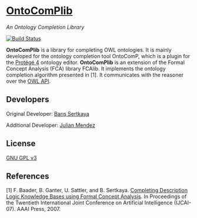 # [OntoComPlib](http://julianmendez.github.io/ontocomplib/)

*An Ontology Completion Library*

[![Build Status](https://travis-ci.org/julianmendez/ontocomplib.png?branch=master)](https://travis-ci.org/julianmendez/ontocomplib)


**OntoComPlib** is a library for completing OWL ontologies. It is mainly developed for the ontology completion tool OntoComP, which is a plugin for the [Protégé 4](http://protege.stanford.edu/) ontology editor. **OntoComPlib** is an extension of the Formal Concept Analysis (FCA) library FCAlib. It implements the ontology completion algorithm presented in [1]. It communicates with the reasoner over the [OWL API](http://owlcs.github.io/owlapi/).


## Developers

Original Developer: [Barış Sertkaya](https://sites.google.com/site/sertkayabaris/)

Additional Developer: [Julian Mendez](http://lat.inf.tu-dresden.de/~mendez/)


## License

[GNU GPL v3](http://www.gnu.org/licenses/gpl-3.0.txt)


## References

[1] F. Baader, B. Ganter, U. Sattler, and B. Sertkaya. [Completing Description Logic Knowledge Bases using Formal Concept Analysis](http://lat.inf.tu-dresden.de/research/papers/2007/BGSS-IJCAI07.pdf). In Proceedings of the Twentieth International Joint Conference on Artificial Intelligence (IJCAI-07). AAAI Press, 2007. 


